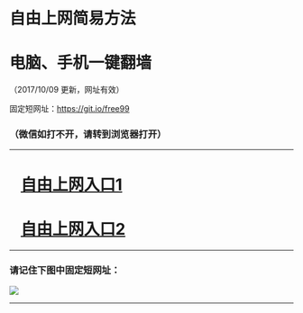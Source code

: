 ﻿# 自由上网简易方法

# 电脑、手机一键翻墙

（2017/10/09 更新，网址有效）

固定短网址：https://git.io/free99

### （微信如打不开，请转到浏览器打开）


***





# &nbsp;&nbsp; <a href="http://ft1540429851.fwq-tz-1001.info/fwqtz01.html?t=100900128238 " target="_blank">自由上网入口1</a>
# &nbsp;&nbsp; <a href="http://ft2310530039.fwq-tz-1002.info/fwqtz02.html?t=100900124141 " target="_blank">自由上网入口2</a>
***

### 请记住下图中固定短网址：

<img src="https://s3-us-west-2.amazonaws.com/fwq-1001/yjfq-20170905okok.png" /> 


***

